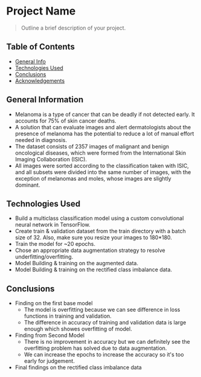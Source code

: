 # Project Name
> Outline a brief description of your project.


## Table of Contents
* [General Info](#general-information)
* [Technologies Used](#technologies-used)
* [Conclusions](#conclusions)
* [Acknowledgements](#acknowledgements)

<!-- You can include any other section that is pertinent to your problem -->

## General Information
- Melanoma is a type of cancer that can be deadly if not detected early. It accounts for 75% of skin cancer deaths.
- A solution that can evaluate images and alert dermatologists about the presence of melanoma has the potential to reduce a lot of manual effort needed in diagnosis.
- The dataset consists of 2357 images of malignant and benign oncological diseases, which were formed from the International Skin Imaging Collaboration (ISIC). 
- All images were sorted according to the classification taken with ISIC, and all subsets were divided into the same number of images, with the exception of melanomas and moles, whose images are slightly dominant.

## Technologies Used
- Build a multiclass classification model using a custom convolutional neural network in TensorFlow. 
- Create train & validation dataset from the train directory with a batch size of 32. Also, make sure you resize your images to 180*180.
- Train the model for ~20 epochs.
- Chose an appropriate data augmentation strategy to resolve underfitting/overfitting.
- Model Building & training on the augmented data.
- Model Building & training on the rectified class imbalance data.

## Conclusions
- Finding on the first base model
  - The model is overfitting because we can see difference in loss functions in training and validation.
  - The difference in accuracy of training and validation data is large enough which showes overfitting of model.
- Finding from Second Model
  - There is no improvement in accuracy but we can definitely see the overfitting problem has solved due to data augmentation.
  - We can increase the epochs to increase the accuracy so it's too early for judgement.
- Final findings on the rectified class imbalance data

